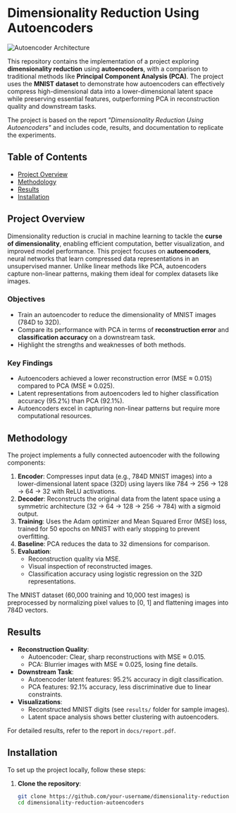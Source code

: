 # Dimensionality Reduction Using Autoencoders

![Autoencoder Architecture](media/autoencoder_diagram.png)

This repository contains the implementation of a project exploring **dimensionality reduction** using **autoencoders**, with a comparison to traditional methods like **Principal Component Analysis (PCA)**. The project uses the **MNIST dataset** to demonstrate how autoencoders can effectively compress high-dimensional data into a lower-dimensional latent space while preserving essential features, outperforming PCA in reconstruction quality and downstream tasks.

The project is based on the report *"Dimensionality Reduction Using Autoencoders"* and includes code, results, and documentation to replicate the experiments.

## Table of Contents

- [Project Overview](#project-overview)
- [Methodology](#methodology)
- [Results](#results)
- [Installation](#installation)


## Project Overview

Dimensionality reduction is crucial in machine learning to tackle the **curse of dimensionality**, enabling efficient computation, better visualization, and improved model performance. This project focuses on **autoencoders**, neural networks that learn compressed data representations in an unsupervised manner. Unlike linear methods like PCA, autoencoders capture non-linear patterns, making them ideal for complex datasets like images.

### Objectives
- Train an autoencoder to reduce the dimensionality of MNIST images (784D to 32D).
- Compare its performance with PCA in terms of **reconstruction error** and **classification accuracy** on a downstream task.
- Highlight the strengths and weaknesses of both methods.

### Key Findings
- Autoencoders achieved a lower reconstruction error (MSE ≈ 0.015) compared to PCA (MSE ≈ 0.025).
- Latent representations from autoencoders led to higher classification accuracy (95.2%) than PCA (92.1%).
- Autoencoders excel in capturing non-linear patterns but require more computational resources.

## Methodology

The project implements a fully connected autoencoder with the following components:

1. **Encoder**: Compresses input data (e.g., 784D MNIST images) into a lower-dimensional latent space (32D) using layers like 784 → 256 → 128 → 64 → 32 with ReLU activations.
2. **Decoder**: Reconstructs the original data from the latent space using a symmetric architecture (32 → 64 → 128 → 256 → 784) with a sigmoid output.
3. **Training**: Uses the Adam optimizer and Mean Squared Error (MSE) loss, trained for 50 epochs on MNIST with early stopping to prevent overfitting.
4. **Baseline**: PCA reduces the data to 32 dimensions for comparison.
5. **Evaluation**:
   - Reconstruction quality via MSE.
   - Visual inspection of reconstructed images.
   - Classification accuracy using logistic regression on the 32D representations.

The MNIST dataset (60,000 training and 10,000 test images) is preprocessed by normalizing pixel values to [0, 1] and flattening images into 784D vectors.

## Results

- **Reconstruction Quality**:
  - Autoencoder: Clear, sharp reconstructions with MSE ≈ 0.015.
  - PCA: Blurrier images with MSE ≈ 0.025, losing fine details.
- **Downstream Task**:
  - Autoencoder latent features: 95.2% accuracy in digit classification.
  - PCA features: 92.1% accuracy, less discriminative due to linear constraints.
- **Visualizations**:
  - Reconstructed MNIST digits (see `results/` folder for sample images).
  - Latent space analysis shows better clustering with autoencoders.

For detailed results, refer to the report in `docs/report.pdf`.

## Installation

To set up the project locally, follow these steps:

1. **Clone the repository**:
   ```bash
   git clone https://github.com/your-username/dimensionality-reduction-autoencoders.git
   cd dimensionality-reduction-autoencoders
